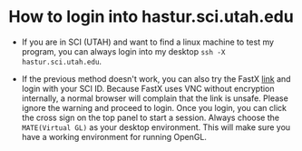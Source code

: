 # How to login into hastur.sci.utah.edu #

* If you are in SCI (UTAH) and want to find a linux machine to test my program, you can always 
login into my desktop `ssh -X hastur.sci.utah.edu`.

* If the previous method doesn't work, you can also try the FastX [link](https://hastur.sci.utah.edu:3443/login)
and login with your SCI ID. Because FastX uses VNC without encryption internally, a normal browser will complain
that the link is unsafe. Please ignore the warning and proceed to login. Once you login, you can click the cross 
sign on the top panel to start a session. Always choose the `MATE(Virtual GL)` as your desktop environment. This
will make sure you have a working environment for running OpenGL.
